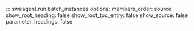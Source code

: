 ::: sweagent.run.batch_instances
    options:
        members_order: source
        show_root_heading: false
        show_root_toc_entry: false
        show_source: false
        parameter_headings: false